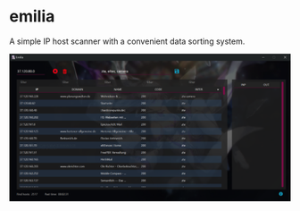 # emilia
A simple IP host scanner with a convenient data sorting system.

![alt text](https://github.com/fantomikc/sys/blob/main/emilia/preview.png)
